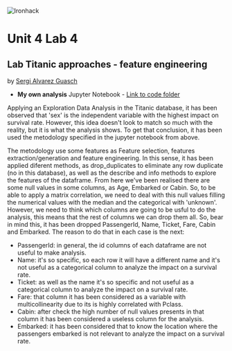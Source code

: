 ![Ironhack](https://github.com/SergiGuasch/sergiguasch/blob/main/labs/week4/Lab2/Ironhack.jpg)  

# Unit 4 Lab 4 

## Lab Titanic approaches - feature engineering

by [Sergi Alvarez Guasch](https://github.com/SergiGuasch/sergiguasch)  


 - **My own analysis** Jupyter Notebook - [Link to code folder](https://github.com/SergiGuasch/sergiguasch/blob/main/labs/week4/Lab4/Lab%20Titanic%20approaches%20-%20feature%20engineering.ipynb)  
 
Applying an Exploration Data Analysis in the Titanic database, it has been observed that 'sex' is the independent variable with the highest impact on survival rate. However, this idea doesn't look to match so much with the reality, but it is what the analysis shows. To get that conclusion, it has been used the metodology specified in the jupyter notebook from above. 

The metodology use some features as Feature selection, features extraction/generation and feature engineering. In this sense, it has been applied diferent methods, as drop_duplicates to eliminate any row duplicate (no in this database), as well as the describe and info methods to explore the features of the dataframe. From here we've been realised there are some null values in some columns, as Age, Embarked or Cabin. So, to be able to apply a matrix correlation, we need to deal with this null values filling the numerical values with the median and the categorical with 'unknown'. However, we need to think which columns are going to be usful to do the analysis, this means that the rest of columns we can drop them all. So, bear in mind this, it has been dropped PassengerId, Name, Ticket, Fare, Cabin and Embarked. The reason to do that in each case is the next: 

 - PassengerId: in general, the id columns of each dataframe are not useful to make analysis.
 - Name: it's so specific, so each row it will have a different name and it's not useful as a categorical column to analyze the impact on a survival rate.  
 - Ticket: as well as the name it's so specific and not useful as a categorical column to analyze the impact on a survival rate.    
 - Fare: that column it has been considered as a variable with multicollinearity due to its is highly correlated with Pclass.  
 - Cabin: after check the high number of null values presents in that column it has been considered a useless column for the analysis.  
 - Embarked: it has been considered that to know the location where the passengers embarked is not relevant to analyze the impact on a survival rate.  

